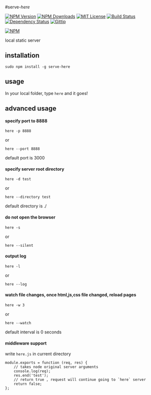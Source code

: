 #serve-*here*

[![NPM Version][npm-version-image]][npm-url]
[![NPM Downloads][npm-downloads-image]][npm-url]
[![MIT License][license-image]][license-url]
[![Build Status][travis-image]][travis-url]
[![Dependency Status][david-image]][david-url]
[![Gittip][gittip-image]][gittip-url]

[![NPM][nodei-image]][nodei-url]

local static server

## installation

`sudo npm install -g serve-here`

## usage

In your local folder, type `here` and it goes\!

## advanced usage

#### specify port to 8888

`here -p 8888`

or

`here --port 8888`

default port is 3000

#### specify server root directory

`here -d test`

or

`here --directory test`

default directory is ./

#### do not open the browser

`here -s`

or

`here --silent`

#### output log

`here -l`

or

`here --log`


#### watch file changes, once html,js,css file changed, reload pages

`here -w 3`

or

`here --watch`

default interval is 0 seconds

#### middleware support

write `here.js` in current directory

```
module.exports = function (req, res) {
    // takes node original server arguments
    console.log(req);
    res.end('test');
    // return true , request will continue going to `here` server
    return false;
};

```


[npm-version-image]: http://img.shields.io/npm/v/serve-here.svg?style=flat
[npm-url]: https://www.npmjs.com/package/serve-here
[npm-downloads-image]: http://img.shields.io/npm/dm/serve-here.svg?style=flat
[license-image]: http://img.shields.io/badge/license-MIT-blue.svg?style=flat
[license-url]: LICENSE
[travis-image]: https://travis-ci.org/vivaxy/here.svg?branch=master
[travis-url]: https://travis-ci.org/vivaxy/here
[david-image]: http://img.shields.io/david/vivaxy/here.svg?style=flat
[david-url]: https://david-dm.org/vivaxy/here
[gittip-image]: https://img.shields.io/gittip/vivaxy.svg?style=flat
[gittip-url]: https://www.gittip.com/vivaxy/
[nodei-image]: https://nodei.co/npm-dl/serve-here.png?height=3
[nodei-url]: https://nodei.co/npm/serve-here/
